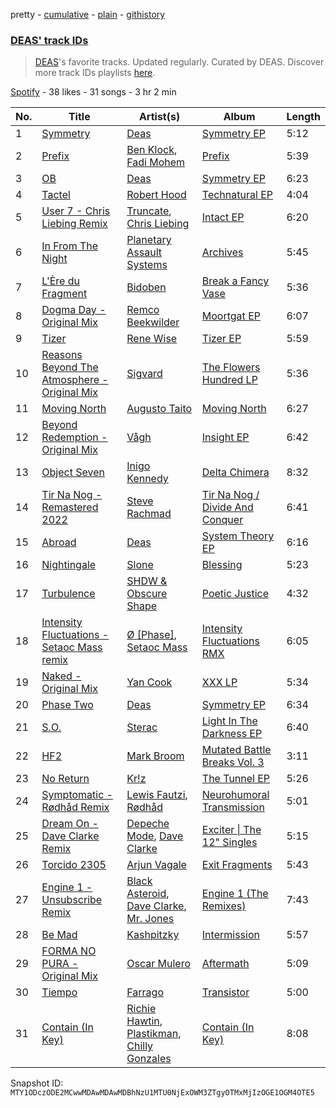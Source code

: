 pretty - [cumulative](/playlists/cumulative/37i9dQZF1DWUBSyNvqfKld.md) - [plain](/playlists/plain/37i9dQZF1DWUBSyNvqfKld) - [githistory](https://github.githistory.xyz/mackorone/spotify-playlist-archive/blob/main/playlists/plain/37i9dQZF1DWUBSyNvqfKld)

### [DEAS' track IDs](https://open.spotify.com/playlist/37i9dQZF1DWUBSyNvqfKld)

> <a href="spotify:artist:3sgVVFFM7mom04OAR0eNCL">DEAS</a>'s favorite tracks\. Updated regularly\. Curated by DEAS\. Discover more track IDs playlists <a href="spotify:genre:track\_id">here</a>.

[Spotify](https://open.spotify.com/user/spotify) - 38 likes - 31 songs - 3 hr 2 min

| No. | Title | Artist(s) | Album | Length |
|---|---|---|---|---|
| 1 | [Symmetry](https://open.spotify.com/track/12BdcH3gvLgwMYLcHyyuAu) | [Deas](https://open.spotify.com/artist/3sgVVFFM7mom04OAR0eNCL) | [Symmetry EP](https://open.spotify.com/album/4UmXfzT2CXwBKuNfjwCgjV) | 5:12 |
| 2 | [Prefix](https://open.spotify.com/track/60dyhittzt2ETdXgyVAAL6) | [Ben Klock](https://open.spotify.com/artist/1vJHfCreWAS46V8RZ67ojo), [Fadi Mohem](https://open.spotify.com/artist/054VxUoJAoxf48TlGoWf75) | [Prefix](https://open.spotify.com/album/5H2grQSbEIKAdhI3uMPWSe) | 5:39 |
| 3 | [OB](https://open.spotify.com/track/3N00TsnIUbuG1vKjYWAoBj) | [Deas](https://open.spotify.com/artist/3sgVVFFM7mom04OAR0eNCL) | [Symmetry EP](https://open.spotify.com/album/4UmXfzT2CXwBKuNfjwCgjV) | 6:23 |
| 4 | [Tactel](https://open.spotify.com/track/1ijccQa4BSY4clVZWfiUXR) | [Robert Hood](https://open.spotify.com/artist/5ipQlfnpRCtyOuhYqvPvQ8) | [Technatural EP](https://open.spotify.com/album/3JF9xETVb7Gbr13VBxheSf) | 4:04 |
| 5 | [User 7 \- Chris Liebing Remix](https://open.spotify.com/track/7rdjgiEEOhYiFZWOunZTlY) | [Truncate](https://open.spotify.com/artist/1JxLnEvBPdm9baryEFzE50), [Chris Liebing](https://open.spotify.com/artist/21444lX8gpmOX36icLmbFI) | [Intact EP](https://open.spotify.com/album/0O2PgceAoazJVZgY6ix37h) | 6:20 |
| 6 | [In From The Night](https://open.spotify.com/track/5e5j8vDv9RVTqjbTjguhSx) | [Planetary Assault Systems](https://open.spotify.com/artist/7umQgFrDu3yrchEbFfJd60) | [Archives](https://open.spotify.com/album/3gafLohBmJ3PfymXW7WKUh) | 5:45 |
| 7 | [L'Ère du Fragment](https://open.spotify.com/track/1bIsEZSWFllP4lvqf1ndhg) | [Bidoben](https://open.spotify.com/artist/72XReloTce12UjVn1KP69V) | [Break a Fancy Vase](https://open.spotify.com/album/1GGwMxXSl9AjW3CcGEl425) | 5:36 |
| 8 | [Dogma Day \- Original Mix](https://open.spotify.com/track/1tFxHgQEMcYgVKc5Tp05z6) | [Remco Beekwilder](https://open.spotify.com/artist/093To89xljIKjuy5VguaP4) | [Moortgat EP](https://open.spotify.com/album/197d3lHadEvxXy0IzPl4xi) | 6:07 |
| 9 | [Tizer](https://open.spotify.com/track/44hPU2KLpI20JjPfokKneQ) | [Rene Wise](https://open.spotify.com/artist/2KJa509WSY45vlGHjLL3Q9) | [Tizer EP](https://open.spotify.com/album/4XVAqUKVWzTZhubGzmSKPx) | 5:59 |
| 10 | [Reasons Beyond The Atmosphere \- Original Mix](https://open.spotify.com/track/2jSmDKRGbOOX9M408I6VrH) | [Sigvard](https://open.spotify.com/artist/6IrZoI6X8RzaqH4nMl8V3m) | [The Flowers Hundred LP](https://open.spotify.com/album/2p0Yfdq4XwJIDPkJUA43M7) | 5:36 |
| 11 | [Moving North](https://open.spotify.com/track/0pk1nSxaQP0AlX0QFiEZWS) | [Augusto Taito](https://open.spotify.com/artist/4wXtq6Rkh0ERzXBP7jmxbf) | [Moving North](https://open.spotify.com/album/1vNUOBd9PcTkka0shIjgFa) | 6:27 |
| 12 | [Beyond Redemption \- Original Mix](https://open.spotify.com/track/1fR8MqzYlAla5jOPYUZ7FL) | [Vågh](https://open.spotify.com/artist/4CCDoIlomaVNquOackuAtd) | [Insight EP](https://open.spotify.com/album/1gkPYaySVRbkVgQ3DZj3db) | 6:42 |
| 13 | [Object Seven](https://open.spotify.com/track/2PC846am308pOFsrQVoUju) | [Inigo Kennedy](https://open.spotify.com/artist/4UiRPifoPfW3sozAElsHYe) | [Delta Chimera](https://open.spotify.com/album/6lratvYPuUOVsQXqQVIVVI) | 8:32 |
| 14 | [Tir Na Nog \- Remastered 2022](https://open.spotify.com/track/67UBkmqW0KoHc2Ycs49Hdk) | [Steve Rachmad](https://open.spotify.com/artist/4BmzfIGmnyaxu1REssIgPp) | [Tir Na Nog / Divide And Conquer](https://open.spotify.com/album/6zQElFfzbiSWrM1dOUqAnC) | 6:41 |
| 15 | [Abroad](https://open.spotify.com/track/69KUcRKeRNSM1kZIKbACqE) | [Deas](https://open.spotify.com/artist/3sgVVFFM7mom04OAR0eNCL) | [System Theory EP](https://open.spotify.com/album/7JycrMeQMBjDdplu8dAIgh) | 6:16 |
| 16 | [Nightingale](https://open.spotify.com/track/4Z7nIOhDKL8qx1TX6WT7d9) | [Slone](https://open.spotify.com/artist/4RfPVkSGZn0IMFsvO12Gtx) | [Blessing](https://open.spotify.com/album/6W3HunfzUruvYgWr9dVKrg) | 5:23 |
| 17 | [Turbulence](https://open.spotify.com/track/273hZiLcekoS5dDMHZn0uM) | [SHDW & Obscure Shape](https://open.spotify.com/artist/3pqHn0bHhBjL0duQ5xesFe) | [Poetic Justice](https://open.spotify.com/album/0vWYICw7Q6EXWMZkKEsAYT) | 4:32 |
| 18 | [Intensity Fluctuations \- Setaoc Mass remix](https://open.spotify.com/track/3qoAOw79kOIWB9YG65gzzu) | [Ø \[Phase\]](https://open.spotify.com/artist/0mMCjSZUnt7dQBzZdCd2ez), [Setaoc Mass](https://open.spotify.com/artist/1VLqhTOnG3RulADitPNqLt) | [Intensity Fluctuations RMX](https://open.spotify.com/album/6P2nCtIt27ZhiclaWdg0QQ) | 6:05 |
| 19 | [Naked \- Original Mix](https://open.spotify.com/track/7bVbG70ehUlqACkVbLzskX) | [Yan Cook](https://open.spotify.com/artist/7b85knFTqgPmQmbUt77rYy) | [XXX LP](https://open.spotify.com/album/1uhYyc9nr76KaTw7BYWIOw) | 5:34 |
| 20 | [Phase Two](https://open.spotify.com/track/2oOTM8t4YHIHVHhMIVJb8Q) | [Deas](https://open.spotify.com/artist/3sgVVFFM7mom04OAR0eNCL) | [Symmetry EP](https://open.spotify.com/album/4UmXfzT2CXwBKuNfjwCgjV) | 6:34 |
| 21 | [S.O.](https://open.spotify.com/track/63wfhom4NkOos2kMcTnrVX) | [Sterac](https://open.spotify.com/artist/2QFnCeEbTqsb0YUYpFl08v) | [Light In The Darkness EP](https://open.spotify.com/album/0Sq8EOqgnRMl4Pja5WZVdC) | 6:40 |
| 22 | [HF2](https://open.spotify.com/track/0Bzj52BquYOISLOz4ABHdp) | [Mark Broom](https://open.spotify.com/artist/56HBXB2JoYhf04oMeko90l) | [Mutated Battle Breaks Vol\. 3](https://open.spotify.com/album/7zUHstzZVptHn8TEAazQRj) | 3:11 |
| 23 | [No Return](https://open.spotify.com/track/3kIbyJVCwfxH8GCqKXHiQ6) | [Kr!z](https://open.spotify.com/artist/4bVSJoHlXYbzdBrbgqbMxl) | [The Tunnel EP](https://open.spotify.com/album/45fmtpLe6Vv5GWzOiQBYDY) | 5:26 |
| 24 | [Symptomatic \- Rødhåd Remix](https://open.spotify.com/track/13XLwlJVbkwrCIkoNXjoUp) | [Lewis Fautzi](https://open.spotify.com/artist/50bQnv15LNmaH27jodquYw), [Rødhåd](https://open.spotify.com/artist/2hjOQqLAZDVolzxNhnSK2h) | [Neurohumoral Transmission](https://open.spotify.com/album/60DETnK5fvLPtXxRwz6DEI) | 5:01 |
| 25 | [Dream On \- Dave Clarke Remix](https://open.spotify.com/track/3okwFPtam8870RcteOp4sJ) | [Depeche Mode](https://open.spotify.com/artist/762310PdDnwsDxAQxzQkfX), [Dave Clarke](https://open.spotify.com/artist/19fQzdHD7BofK7Ka0x036V) | [Exciter \| The 12" Singles](https://open.spotify.com/album/79c0vqXP9tsIv83gFYz4nm) | 5:15 |
| 26 | [Torcido 2305](https://open.spotify.com/track/7zSJT7FFfBlBNBOIWWLgfw) | [Arjun Vagale](https://open.spotify.com/artist/5VL3jFaGca1I18S1a9N6cs) | [Exit Fragments](https://open.spotify.com/album/55ZARdCCFTXETRI4FBA14g) | 5:43 |
| 27 | [Engine 1 \- Unsubscribe Remix](https://open.spotify.com/track/2qBtaWanqZiyFWnq4qLbeO) | [Black Asteroid](https://open.spotify.com/artist/4O955Sa65L8MfJa8hg8q0F), [Dave Clarke](https://open.spotify.com/artist/6Fr9aJBxyMOkTFF0b9JZrQ), [Mr\. Jones](https://open.spotify.com/artist/5qSTSgxz3HaDOOSuFhNLIt) | [Engine 1 \(The Remixes\)](https://open.spotify.com/album/4oY4kcQ2vNOqjibD6FObfW) | 7:43 |
| 28 | [Be Mad](https://open.spotify.com/track/5OHgprTdZ1ZFMbciajnMF6) | [Kashpitzky](https://open.spotify.com/artist/1Emez61BnxzKMb3ygXnN9E) | [Intermission](https://open.spotify.com/album/6PuWnRzSAnKsgmMTho2Chn) | 5:57 |
| 29 | [FORMA NO PURA \- Original Mix](https://open.spotify.com/track/5s8gEhGOCA1fmon21wHYiZ) | [Oscar Mulero](https://open.spotify.com/artist/3jisZjR3TBVb9tIfTbRHTS) | [Aftermath](https://open.spotify.com/album/5dzUc3FyVN5tNpdSy0nEp6) | 5:09 |
| 30 | [Tiempo](https://open.spotify.com/track/2EfqSseQX83icThfmXIgfW) | [Farrago](https://open.spotify.com/artist/40dlsb5MBbRdrB2hf8XnvU) | [Transistor](https://open.spotify.com/album/7A3kGOjnV2KExE4fBFc6ne) | 5:00 |
| 31 | [Contain \(In Key\)](https://open.spotify.com/track/7741k8FIhIzCt1gTA0F42J) | [Richie Hawtin](https://open.spotify.com/artist/3AhwIUus3pIaA3CvYBEtpy), [Plastikman](https://open.spotify.com/artist/7GoFQNOTX0suC6Tn59qx8n), [Chilly Gonzales](https://open.spotify.com/artist/0qudezVgvl4Chd9BgNFB83) | [Contain \(In Key\)](https://open.spotify.com/album/3juMh8Hi5Mo0t9MlkacYAo) | 8:08 |

Snapshot ID: `MTY1ODczODE2MCwwMDAwMDAwMDBhNzU1MTU0NjExOWM3ZTgyOTMxMjIzOGE1OGM4OTE5`
